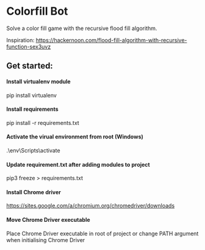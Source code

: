 # Colorfill Bot

Solve a color fill game with the recursive flood fill algorithm.

Inspiration:
https://hackernoon.com/flood-fill-algorithm-with-recursive-function-sex3uvz

## Get started:

#### Install virtualenv module
pip install virtualenv

#### Install requirements
pip install -r requirements.txt

#### Activate the virual environment from root (Windows)
.\env\Scripts\activate

#### Update requirement.txt after adding modules to project
pip3 freeze > requirements.txt

#### Install Chrome driver
https://sites.google.com/a/chromium.org/chromedriver/downloads

#### Move Chrome Driver executable
Place Chrome Driver executable in root of project or change PATH argument when initialising Chrome Driver